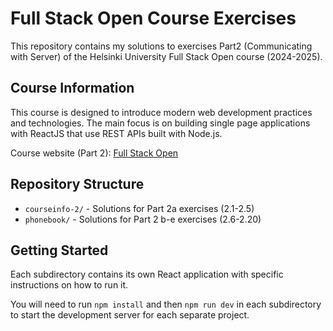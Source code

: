 # Full Stack Open Course Exercises

This repository contains my solutions to exercises Part2 (Communicating with Server) of the Helsinki University Full Stack Open course (2024-2025).

## Course Information

This course is designed to introduce modern web development practices and technologies. The main focus is on building single page applications with ReactJS that use REST APIs built with Node.js.

Course website (Part 2): [Full Stack Open](https://fullstackopen.com/en/part2)

## Repository Structure

- `courseinfo-2/` - Solutions for Part 2a exercises (2.1-2.5)
- `phonebook/` - Solutions for Part 2 b-e exercises (2.6-2.20)

## Getting Started

Each subdirectory contains its own React application with specific instructions on how to run it.

You will need to run `npm install` and then `npm run dev` in each subdirectory to start the development server for each separate project.

